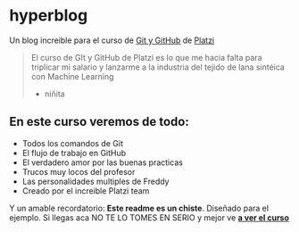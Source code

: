 # hyperblog
Un blog increible para el curso de [Git y GitHub](https://platzi.com/cursos/git-github/ "Git y GitHub") de [Platzi](https://platzi.com/ "Platzi")
> El curso de GIt y GitHub de Platzi es lo que me hacia falta para triplicar mi salario y lanzarme a la industria del tejido de lana sintéica con Machine Learning
> - niñita

## En este curso veremos de todo:
* Todos los comandos de Git
* El flujo de trabajo en GitHub
* El verdadero amor por las buenas practicas
* Trucos muy locos del profesor
* Las personalidades multiples de Freddy
* Creado por el increible Platzi team

Y un amable recordatorio: **Este readme es un chiste**. Diseñado para el ejemplo. Si llegas aca NO TE LO TOMES EN SERIO y mejor ve [**a ver el curso**](https://platzi.com/cursos/git-github/ "ver el curso")
